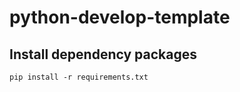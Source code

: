 # python-develop-template

## Install dependency packages

```shell
pip install -r requirements.txt
```
